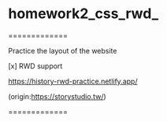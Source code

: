 # homework2_css_rwd_



=============

Practice the layout of the website 

[x] RWD support

https://history-rwd-practice.netlify.app/

(origin:https://storystudio.tw/)

=============
